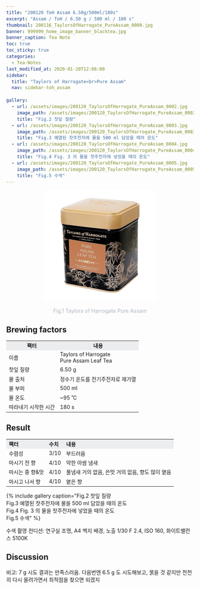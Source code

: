```yaml
---
title: "200120 ToH Assam 6.50g/500ml/180s"
excerpt: "Assam / ToH / 6.50 g / 500 ml / 180 s"
thumbnail: 200116_TaylorsOfHarrogate_PureAssam_0000.jpg
banner: 999999_home_image_banner_blacktea.jpg
banner_caption: Tea Note
toc: true
toc_sticky: true
categories:
  - Tea-Notes
last_modified_at: 2020-01-20T12:06:00
sidebar:
  title: "Taylors of Harrogate<br>Pure Assam"
  nav: sidebar-toh_assam

gallery:
  - url: /assets/images/200120_TaylorsOfHarrogate_PureAssam_0002.jpg
    image_path: /assets/images/200120_TaylorsOfHarrogate_PureAssam_0002.jpg
    title: "Fig.2 찻잎 질량"
  - url: /assets/images/200120_TaylorsOfHarrogate_PureAssam_0003.jpg
    image_path: /assets/images/200120_TaylorsOfHarrogate_PureAssam_0003.jpg
    title: "Fig.3 예열된 찻주전자에 물을 500 ml 담았을 때의 온도"
  - url: /assets/images/200120_TaylorsOfHarrogate_PureAssam_0004.jpg
    image_path: /assets/images/200120_TaylorsOfHarrogate_PureAssam_0004.jpg
    title: "Fig.4 Fig. 3 의 물을 찻주전자에 넣었을 때의 온도"
  - url: /assets/images/200120_TaylorsOfHarrogate_PureAssam_0005.jpg
    image_path: /assets/images/200120_TaylorsOfHarrogate_PureAssam_0005.jpg
    title: "Fig.5 수색"
---
```


<div align="center">
  <img src="/assets/images/200116_TaylorsOfHarrogate_PureAssam_0000.jpg" width="300px">
  <p style="color:#aeb6bf;" style="font-size:16px;">Fig.1 Taylors of Harrogate Pure Assam</p>
</div>

## Brewing factors

<div align="center">
  <table align = "center" >
      <tr bgcolor="#ebedef" align ="center">
      <td><b>팩터</b></td>
      <td><b>내용</b></td>
      </tr>
      <tr>
      <td>이름</td>
      <td>Taylors of Harrogate<br>Pure Assam Leaf Tea</td>
      </tr>
      <tr>
      <td>찻잎 질량</td>
      <td>6.50 g</td>
      </tr>
      <tr>
    <td>물 출처</td>
      <td>정수기 온도를 전기주전자로 재가열</td>
      </tr>
      <tr>
    <td>물 부피</td>
      <td>500 ml</td>
      </tr>
      <tr>
    <td>물 온도</td>
      <td>~95 ˚C</td>
      </tr>
      <tr>
    <td>따라내기 시작한 시간</td>
      <td>180 s</td>
      </tr>
  </table>
</div>

## Result

<div align="center">
  <table align = "center" >
      <tr bgcolor="#ebedef" style="white-space:nowrap">
      <td><b>팩터</b></td>
    <td><b>수치</b></td>
      <td><b>내용</b></td>
      </tr>
      <tr>
      <td>수렴성</td>
      <td>3/10</td>
    <td>부드러움</td>
      </tr>
      <tr>
      <td>마시기 전 향</td>
      <td>4/10</td>
    <td>약한 아쌈 냄새</td>
      </tr>
      <tr>
      <td>마시는 중 향&맛</td>
      <td>4/10</td>
    <td>풀냄새 거의 없음, 쓴맛 거의 없음, 향도 많이 옅음</td>
      </tr>
      <tr>
      <td>마시고 나서 향</td>
      <td>4/10</td>
    <td>옅은 향</td>
      </tr>
  </table>
</div>

{% include gallery caption="Fig.2 찻잎 질량<br>
Fig.3 예열된 찻주전자에 물을 500 ml 담았을 때의 온도<br>
Fig.4 Fig. 3 의 물을 찻주전자에 넣었을 때의 온도<br>
Fig.5 수색" %}

​수색 촬영 컨디션: 연구실 조명, A4 백지 배경, 노출 1/30 F 2.4, ISO 160, 화이트밸런스 5100K

## Discussion

​비고: 7 g 시도 결과는 만족스러움. 다음번엔 6.5 g 도 시도해보고, 묽을 것 같지만 천천히 다시 올려가면서 최적점을 찾으면 되겠지
